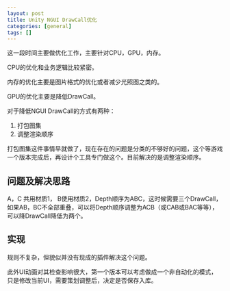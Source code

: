 ```yaml
---
layout: post
title: Unity NGUI DrawCall优化
categories: [general]
tags: []
---
```


这一段时间主要做优化工作，主要针对CPU，GPU，内存。

CPU的优化和业务逻辑比较紧密。

内存的优化主要是图片格式的优化或者减少光照图之类的。

GPU的优化主要是降低DrawCall。

对于降低NGUI DrawCall的方式有两种：

1. 打包图集
1. 调整渲染顺序

打包图集这件事情早就做了，现在存在的问题是分类的不够好的问题，这个等游戏一个版本完成后，再设计个工具专门做这个。目前解决的是调整渲染顺序。

## 问题及解决思路 ##
A，C 共用材质1， B使用材质2，Depth顺序为ABC，这时候需要三个DrawCall，如果AB，BC不全部重叠，可以将Depth顺序调整为ACB（或CAB或BAC等等），可以降DrawCall降低为两个。

## 实现 ##
规则不复杂，但貌似并没有现成的插件解决这个问题。

此外UI动画对其检查影响很大，第一个版本可以考虑做成一个非自动化的模式，只是修改当前UI，需要策划调整后，决定是否保存入库。



